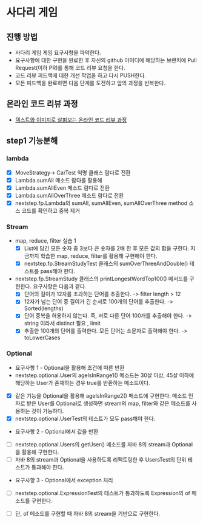 # 사다리 게임
## 진행 방법
* 사다리 게임 게임 요구사항을 파악한다.
* 요구사항에 대한 구현을 완료한 후 자신의 github 아이디에 해당하는 브랜치에 Pull Request(이하 PR)를 통해 코드 리뷰 요청을 한다.
* 코드 리뷰 피드백에 대한 개선 작업을 하고 다시 PUSH한다.
* 모든 피드백을 완료하면 다음 단계를 도전하고 앞의 과정을 반복한다.

## 온라인 코드 리뷰 과정
* [텍스트와 이미지로 살펴보는 온라인 코드 리뷰 과정](https://github.com/nextstep-step/nextstep-docs/tree/master/codereview)


## step1 기능분해
### lambda
* [X] MoveStrategy-> CarTest 익명 클래스 람다로 전환
* [X] Lambda.sumAll 메소드 람다를 활용해 
* [X] Lambda.sumAllEven 메소드 람다로 전환
* [X] Lambda.sumAllOverThree 메소드 람다로 전환
* [X] nextstep.fp.Lambda의 sumAll, sumAllEven, sumAllOverThree method 소스 코드를 확인하고 중복 제거
### Stream
* map, reduce, filter 실습 1 
  * [X] List에 담긴 모든 숫자 중 3보다 큰 숫자를 2배 한 후 모든 값의 합을 구한다. 지금까지 학습한 map, reduce, filter를 활용해 구현해야 한다.
  * [X] nextstep.fp.StreamStudyTest 클래스의 sumOverThreeAndDouble() 테스트를 pass해야 한다.
* nextstep.fp.StreamStudy 클래스의 printLongestWordTop100() 메서드를 구현한다. 요구사항은 다음과 같다.
  * [X] 단어의 길이가 12자를 초과하는 단어를 추출한다. -> filter length > 12
  * [X] 12자가 넘는 단어 중 길이가 긴 순서로 100개의 단어를 추출한다. -> Sorted(lengths)
  * [X] 단어 중복을 허용하지 않는다. 즉, 서로 다른 단어 100개를 추출해야 한다. -> string 이라서 distinct 필요 , limit
  * [X] 추출한 100개의 단어를 출력한다. 모든 단어는 소문자로 출력해야 한다. -> toLowerCases
### Optional
* 요구사항 1 - Optional을 활용해 조건에 따른 반환
* nextstep.optional.User의 ageIsInRange1() 메소드는 30살 이상, 45살 이하에 해당하는 User가 존재하는 경우 true를 반환하는 메소드이다.
* [X] 같은 기능을 Optional을 활용해 ageIsInRange2() 메소드에 구현한다. 메소드 인자로 받은 User를 Optional로 생성하면 stream의 map, filter와 같은 메소드를 사용하는 것이 가능하다.
* [X] nextstep.optional.UserTest의 테스트가 모두 pass해야 한다.
* 요구사항 2 - Optional에서 값을 반환
* [ ] nextstep.optional.Users의 getUser() 메소드를 자바 8의 stream과 Optional을 활용해 구현한다.
* [ ] 자바 8의 stream과 Optional을 사용하도록 리팩토링한 후 UsersTest의 단위 테스트가 통과해야 한다.
* 요구사항 3 - Optional에서 exception 처리
* [ ] nextstep.optional.ExpressionTest의 테스트가 통과하도록 Expression의 of 메소드를 구현한다.
* [ ] 단, of 메소드를 구현할 때 자바 8의 stream을 기반으로 구현한다.

